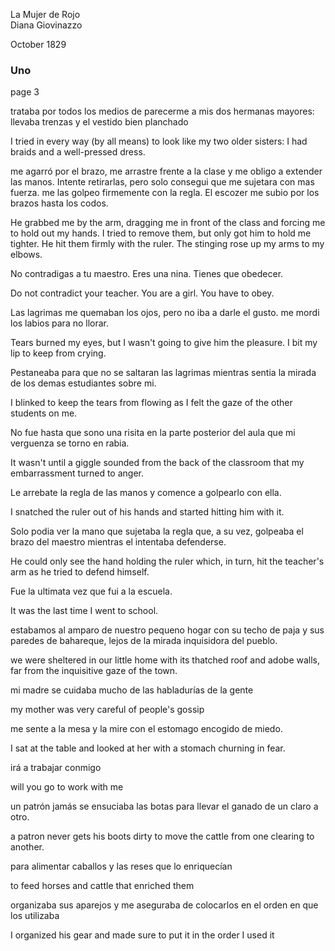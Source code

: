 
La Mujer de Rojo   
Diana Giovinazzo

October 1829

### Uno

page 3

trataba por todos los medios de parecerme a mis dos hermanas mayores: llevaba trenzas y el vestido bien planchado

I tried in every way (by all means) to look like my two older sisters: I had braids and a well-pressed dress.

me agarró por el brazo, me arrastre frente a la clase y me obligo a extender las manos. Intente retirarlas, pero solo consegui que me sujetara con mas fuerza.  me las golpeo firmemente con la regla.  El escozer me subio por los brazos hasta los codos.

He grabbed me by the arm, dragging me in front of the class and forcing me to hold out my hands. I tried to remove them, but only got him to hold me tighter. He hit them firmly with the ruler. The stinging rose up my arms to my elbows.

No contradigas a tu maestro.  Eres una nina.  Tienes que obedecer.

Do not contradict your teacher. You are a girl. You have to obey.

Las lagrimas me quemaban los ojos, pero no iba a darle el gusto.  me mordi los labios para no llorar.

Tears burned my eyes, but I wasn't going to give him the pleasure. I bit my lip to keep from crying.

Pestaneaba para que no se saltaran las lagrimas mientras sentia la mirada de los demas estudiantes sobre mi.

I blinked to keep the tears from flowing as I felt the gaze of the other students on me.

No fue hasta que sono una risita en la parte posterior del aula que mi verguenza se torno en rabia.

It wasn't until a giggle sounded from the back of the classroom that my embarrassment turned to anger.

Le arrebate la regla de las manos y comence a golpearlo con ella.

I snatched the ruler out of his hands and started hitting him with it.

Solo podia ver la mano que sujetaba la regla que, a su vez, golpeaba el brazo del maestro mientras el intentaba defenderse.

He could only see the hand holding the ruler which, in turn, hit the teacher's arm as he tried to defend himself.

Fue la ultimata vez que fui a la escuela.

It was the last time I went to school.

estabamos al amparo de nuestro pequeno hogar con su techo de paja y sus paredes de bahareque, lejos de la mirada inquisidora del pueblo.

we were sheltered in our little home with its thatched roof and adobe walls, far from the inquisitive gaze of the town.

mi madre se cuidaba mucho de las habladurías de la gente

my mother was very careful of people's gossip

me sente a la mesa y la mire con el estomago encogido de miedo.

I sat at the table and looked at her with a stomach churning in fear.

irá a trabajar conmigo

will you go to work with me

un patrón jamás se ensuciaba las botas para llevar el ganado de un claro a otro.

a patron never gets his boots dirty to move the cattle from one clearing to another.

para alimentar caballos y las reses que lo enriquecían

to feed horses and cattle that enriched them

organizaba sus aparejos y me aseguraba de colocarlos en el orden en que los utilizaba

I organized his gear and made sure to put it in the order I used it

